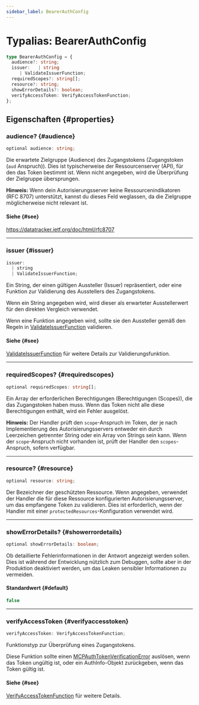```yaml
---
sidebar_label: BearerAuthConfig
---
```


# Typalias: BearerAuthConfig

```ts
type BearerAuthConfig = {
  audience?: string;
  issuer:   | string
     | ValidateIssuerFunction;
  requiredScopes?: string[];
  resource?: string;
  showErrorDetails?: boolean;
  verifyAccessToken: VerifyAccessTokenFunction;
};
```

## Eigenschaften {#properties}

### audience? {#audience}

```ts
optional audience: string;
```

Die erwartete Zielgruppe (Audience) des Zugangstokens (Zugangstoken (`aud` Anspruch)). Dies ist typischerweise der Ressourcenserver
(API), für den das Token bestimmt ist. Wenn nicht angegeben, wird die Überprüfung der Zielgruppe übersprungen.

**Hinweis:** Wenn dein Autorisierungsserver keine Ressourcenindikatoren (RFC 8707) unterstützt,
kannst du dieses Feld weglassen, da die Zielgruppe möglicherweise nicht relevant ist.

#### Siehe {#see}

https://datatracker.ietf.org/doc/html/rfc8707

***

### issuer {#issuer}

```ts
issuer: 
  | string
  | ValidateIssuerFunction;
```

Ein String, der einen gültigen Aussteller (Issuer) repräsentiert, oder eine Funktion zur Validierung des Ausstellers des Zugangstokens.

Wenn ein String angegeben wird, wird dieser als erwarteter Ausstellerwert für den direkten Vergleich verwendet.

Wenn eine Funktion angegeben wird, sollte sie den Aussteller gemäß den Regeln in
[ValidateIssuerFunction](/references/js/type-aliases/ValidateIssuerFunction.md) validieren.

#### Siehe {#see}

[ValidateIssuerFunction](/references/js/type-aliases/ValidateIssuerFunction.md) für weitere Details zur Validierungsfunktion.

***

### requiredScopes? {#requiredscopes}

```ts
optional requiredScopes: string[];
```

Ein Array der erforderlichen Berechtigungen (Berechtigungen (Scopes)), die das Zugangstoken haben muss. Wenn das Token nicht
alle diese Berechtigungen enthält, wird ein Fehler ausgelöst.

**Hinweis:** Der Handler prüft den `scope`-Anspruch im Token, der je nach Implementierung des Autorisierungsservers entweder ein durch Leerzeichen getrennter String oder ein Array von Strings sein kann. Wenn der `scope`-Anspruch nicht vorhanden ist, prüft der Handler den `scopes`-Anspruch,
sofern verfügbar.

***

### resource? {#resource}

```ts
optional resource: string;
```

Der Bezeichner der geschützten Ressource. Wenn angegeben, verwendet der Handler die
für diese Ressource konfigurierten Autorisierungsserver, um das empfangene Token zu validieren.
Dies ist erforderlich, wenn der Handler mit einer `protectedResources`-Konfiguration verwendet wird.

***

### showErrorDetails? {#showerrordetails}

```ts
optional showErrorDetails: boolean;
```

Ob detaillierte Fehlerinformationen in der Antwort angezeigt werden sollen. Dies ist während der Entwicklung nützlich
zum Debuggen, sollte aber in der Produktion deaktiviert werden, um das Leaken sensibler
Informationen zu vermeiden.

#### Standardwert {#default}

```ts
false
```

***

### verifyAccessToken {#verifyaccesstoken}

```ts
verifyAccessToken: VerifyAccessTokenFunction;
```

Funktionstyp zur Überprüfung eines Zugangstokens.

Diese Funktion sollte einen [MCPAuthTokenVerificationError](/references/js/classes/MCPAuthTokenVerificationError.md) auslösen, wenn das Token ungültig ist,
oder ein AuthInfo-Objekt zurückgeben, wenn das Token gültig ist.

#### Siehe {#see}

[VerifyAccessTokenFunction](/references/js/type-aliases/VerifyAccessTokenFunction.md) für weitere Details.
